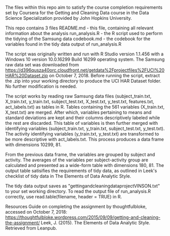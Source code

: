The files within this repo aim to satisfy the course completion requirements set by Coursera for the
Getting and Cleaning Data course in the Data Science Specialization provided by John Hopkins University.

This repo contains 3 files
README.md - this file, containing all relevant information about the analysis
run_analysis.R - the R script used to perform the tidying of the Samsung data
codebook.md - the codebook for the variables found in the tidy data output of run_analysis.R
	
The script was originally written and run with R Studio version 1.1.456 with a Windows 10 version 10.0.16299 Build 16299 operating system.
The Samsung raw data set was downloaded from https://d396qusza40orc.cloudfront.net/getdata%2Fprojectfiles%2FUCI%20HAR%20Dataset.zip on October 7, 2018.
Before running the script, extract the .zip into your working directory to produce the UCI HAR Dataset folder. No further modification is needed.

The script works by reading raw Samsung data files (subject_train.txt, X_train.txt, y_train.txt, subject_test.txt, X_test.txt, y_test.txt, features.txt,
act_labels.txt) as tables in R. Tables containing the 561 variables (X_train.txt, X_test.txt) are merged. After which, variables pertaining to means and
standard deviations are kept and their columns descriptively labeled while the rest are discarded. This table of variables is then further merged with
identifying variables (subject_train.txt, y_train.txt, subject_test.txt, y_test.txt). The activity identifying variables (y_train.txt, y_test.txt) are
transformed to be more descriptive with act_labels.txt. This process produces a data frame with dimensions 10299, 81.

From the previous data frame, the variables are grouped by subject and activity. The averages of the variables per subject-activity group are calculated
and presented as a wide-form table with dimensions 180, 81. The output table satisifies the requirements of tidy data, as outlined in Leek's checklist of
tidy data in The Elements of Data Analytic Style.

The tidy data output saves as "gettingandcleaningdataprojectVINSON.txt" to your set working directory.
To read the output file of run_analysis.R correctly, use read.table(filename, header = TRUE) in R.




Resources
Guide on completing the assignment by thoughtfulbloke, accessed on October 7, 2018: https://thoughtfulbloke.wordpress.com/2015/09/09/getting-and-cleaning-the-assignment/
Leek, J. (2015). The Elements of Data Analytic Style. Retrieved from Leanpub.
